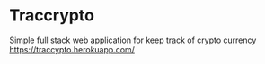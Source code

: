 # Traccrypto
Simple full stack web application for keep track of crypto currency
https://traccypto.herokuapp.com/
